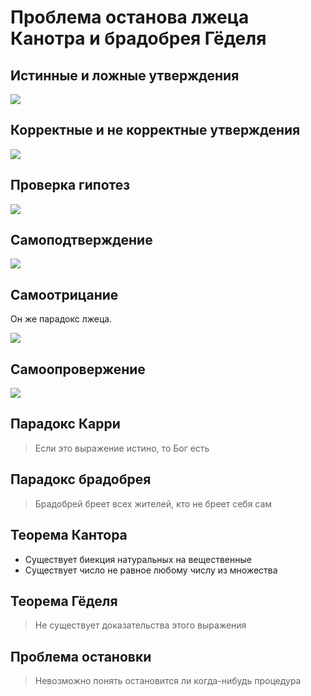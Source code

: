# Проблема останова лжеца Канотра и брадобрея Гёделя

## Истинные и ложные утверждения

![](https://habrastorage.org/webt/wp/-m/x-/wp-mx--xzohucrgs-bf5ywt8yru.png)

## Корректные и не корректные утверждения

![](https://habrastorage.org/webt/zg/gx/5y/zggx5ywp1olxrhxgbc_ang7m3w4.png)

## Проверка гипотез

![](https://habrastorage.org/webt/vf/n5/ws/vfn5wsimbr_gvahz1cyejfbyglc.png)

## Самоподтверждение

![](https://habrastorage.org/webt/qy/yx/ur/qyyxur4eem6ygdjiwuevbct6cr4.png)

## Самоотрицание

Он же парадокс лжеца.

![](https://habrastorage.org/webt/6b/ym/xf/6bymxfzjdbkri7ihau45ntlghn4.png)

## Самоопровержение

![](https://habrastorage.org/webt/d9/_b/6v/d9_b6v0p2gx_8f0xotfyzqhtbw0.png)

## Парадокс Карри

> Если это выражение истино, то Бог есть

## Парадокс брадобрея

> Брадобрей бреет всех жителей, кто не бреет себя сам

## Теорема Кантора

- Существует биекция натуральных на вещественные
- Существует число не равное любому числу из множества

## Теорема Гёделя

> Не существует доказательства этого выражения

## Проблема остановки

> Невозможно понять остановится ли когда-нибудь процедура

